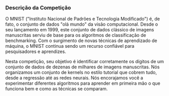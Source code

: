 ### Descrição da Competição

O MNIST ("Instituto Nacional de Padrões e Tecnologia Modificado") é, de fato, o conjunto de dados "olá mundo" da visão computacional. Desde o seu lançamento em 1999, este conjunto de dados clássico de imagens manuscritas serviu de base para os algoritmos de classificação de benchmarking. Com o surgimento de novas técnicas de aprendizado de máquina, o MNIST continua sendo um recurso confiável para pesquisadores e aprendizes.

Nesta competição, seu objetivo é identificar corretamente os dígitos de um conjunto de dados de dezenas de milhares de imagens manuscritas. Nós organizamos um conjunto de kernels no estilo tutorial que cobrem tudo, desde a regressão até as redes neurais. Nós encorajamos você a experimentar diferentes algoritmos para aprender em primeira mão o que funciona bem e como as técnicas se comparam.
